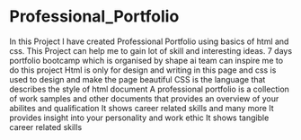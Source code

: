 # Professional_Portfolio
In this Project I have created Professional Portfolio using basics of html and css. 
This Project can help me to gain lot of skill and interesting ideas.
7 days portfolio bootcamp which is organised by shape ai team can inspire me to do this project 
Html is only for design and writing in this page and css is used to design and make the page beautiful
CSS is the language that describes the style of html document
A professional portfolio is a collection of work samples and other documents that provides an overview of your abilites and qualification
It shows career related skills and many more
It provides insight into your personality and work ethic
It shows tangible career related skills
